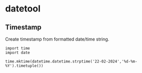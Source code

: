 # datetool

## Timestamp

Create timestamp from formatted date/time string.

```
import time
import date

time.mktime(datetime.datetime.strptime('22-02-2024','%d-%m-%Y').timetuple())
```
